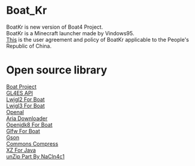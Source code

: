 # Boat_Kr
BoatKr is new version of Boat4 Project.  
BoatKr is a Minecraft launcher made by Vindows95.  
[This](https://www.boatkr.cn/agreement.html) is the user agreement and policy of BoatKr applicable to the People's Republic of China.
# Open source library
[Boat Project](https://github.com/AOF-Dev/BoatApp)  
[GL4ES API](https://github.com/ptitSeb/gl4es)    
[Lwjgl2 For Boat](https://github.com/AOF-Dev/lwjgl-boat)  
[Lwjgl3 For Boat](https://github.com/AOF-Dev/lwjgl3-boat)  
[Openal](https://github.com/kcat/openal-soft)  
[Aria Downloader](https://github.com/AriaLyy/Aria)  
[Openjdk8 For Boat](https://github.com/CosineMath/openjdk-jdk8u-aarch32-android)  
[Glfw For Boat](https://github.com/CosineMath/glfw-boat)  
[Gson](https://github.com/google/gson)  
[Commons Compress](https://github.com/apache/commons-compress)  
[XZ For Java](https://git.tukaani.org/?p=xz-java.git;a=summary)  
[unZip Part By NaCln4c1](https://github.com/NaCln4c1/Boat_H2O-v4/blob/H2O2/app/src/main/java/com/koishi/launcher/h2o2/tools/FileUtil.java)
